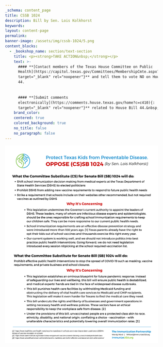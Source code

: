```yaml
---
_schema: content_page
title: CSSB 1024
description: Bill by Sen. Lois Kolkhorst
keywords:
layout: content-page
permalink:
banner-image: /assets/img/cssb-1024/5.png
content_blocks:
  - _bookshop_name: section/text-section
    title: <p><strong>TAKE ACTION&nbsp;</strong></p>
    text: >-
      #### **[Contact members of the Texas House Committee on Public
      Health](https://capitol.texas.gov/Committees/MembershipCmte.aspx?LegSess=88R&amp;CmteCode=C410){:
      target="_blank" rel="noopener"}** and tell them to vote NO on House Bill
      44.


      #### **[Submit comments
      electronically](https://comments.house.texas.gov/home?c=c410){:
      target="_blank" rel="noopener"}** related to House Bill 44.&nbsp;
    brand_color:
    centered: true
    colored_background: true
    no_title: false
    no_paragraph: false
---
```

![](/assets/img/cssb-1024/cssb1024-rev.png)